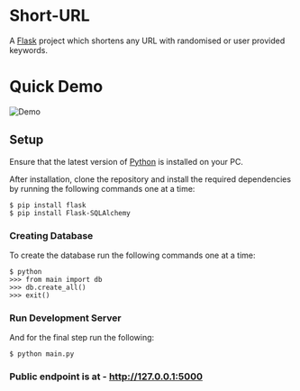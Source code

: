 # Short-URL

A [Flask](https://flask.palletsprojects.com/en/1.1.x/) project which shortens any URL with randomised or user provided keywords.

# Quick Demo
![Demo](./images/Demo.gif "Demo")
## Setup

Ensure that the latest version of [Python](https://www.python.org/) is installed on your PC.

After installation, clone the repository and install the required dependencies by running the following commands one at a time:

    $ pip install flask
    $ pip install Flask-SQLAlchemy

### Creating Database

To create the database run the following commands one at a time:

    $ python
    >>> from main import db
    >>> db.create_all()
    >>> exit()

### Run Development Server

And for the final step run the following:

    $ python main.py

### Public endpoint is at - http://127.0.0.1:5000

